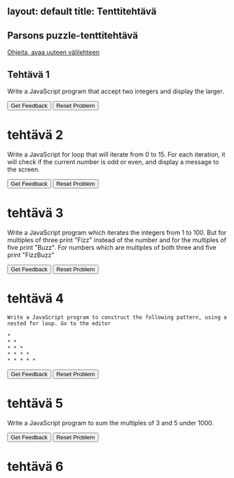 layout: default
title: Tenttitehtävä
---

## Parsons puzzle-tenttitehtävä 
[Ohjeita, avaa uuteen välilehteen](../ohjeet.md)

## Tehtävä 1
Write a JavaScript program that accept two integers and display the larger.

<div id="1-sortableTrash" class="sortable-code"></div> 
<div id="1-sortable" class="sortable-code"></div> 
<div style="clear:both;"></div> 
<p> 
    <input id="1-feedbackLink" value="Get Feedback" type="button" /> 
    <input id="1-newInstanceLink" value="Reset Problem" type="button" /> 
</p> 
<script type="text/javascript"> 
(function(){
  var initial = "var num1, num2;\n" +
    "num1 = window.prompt(\"Input the First integer\", \"0\"); \\n num2 = window.prompt(\"Input the second integer\", \"0\"); \\n \n" +
    "                                                 \n" +
    "if(parseInt(num1, 10) > parseInt(num2, 10)) { \n" +
    "  console.log(\"The larger of \"+ num1+ \" and \"+ num2+ \" is \"+ num1+ \".\");\n" +
    "} else \\n   if(parseInt(num2, 10) > parseInt(num1, 10)) { \\n \n" +
    "    console.log(\"The larger of \"+ num1+\" and \"+ num2+ \" is \"+ num2+ \".\");\n" +
    "  } else {\n" +
    "    console.log(\"The values \"+ num1+ \" and \"+num2+ \" are equal.\");\n" +
    "  }\n" +
    "  ";
  var parsonsPuzzle = new ParsonsWidget({
    "sortableId": "1-sortable",
    "max_wrong_lines": 10,
    "grader": ParsonsWidget._graders.LineBasedGrader,
    "exec_limit": 2500,
    "can_indent": true,
    "x_indent": 50,
    "lang": "en"
  });
  parsonsPuzzle.init(initial);
  parsonsPuzzle.shuffleLines();
  $("#1-newInstanceLink").click(function(event){ 
      event.preventDefault(); 
      parsonsPuzzle.shuffleLines(); 
  }); 
  $("#1-feedbackLink").click(function(event){ 
      event.preventDefault(); 
      parsonsPuzzle.getFeedback(); 
  }); 
})(); 
</script>

# tehtävä 2
Write a JavaScript for loop that will iterate from 0 to 15. For each iteration, it will check if the current number is odd or even, and display a message to the screen.


<div id="2-sortableTrash" class="sortable-code"></div> 
<div id="2-sortable" class="sortable-code"></div> 
<div style="clear:both;"></div> 
<p> 
    <input id="2-feedbackLink" value="Get Feedback" type="button" /> 
    <input id="2-newInstanceLink" value="Reset Problem" type="button" /> 
</p> 
<script type="text/javascript"> 
(function(){
  var initial = "for (var x=0; x<=15; x++) {\n" +
    "        if (x === 0) {\n" +
    "                console.log(x +  \" is even\");\n" +
    "        }\n" +
    "        else if (x % 2 === 0) {\n" +
    "                console.log(x + \" is even\");   \n" +
    "        }\n" +
    "        else {\n" +
    "                console.log(x + \" is odd\");\n" +
    "        }\n" +
    "}";
  var parsonsPuzzle = new ParsonsWidget({
    "sortableId": "2-sortable",
    "max_wrong_lines": 10,
    "grader": ParsonsWidget._graders.LineBasedGrader,
    "exec_limit": 2500,
    "can_indent": true,
    "x_indent": 50,
    "lang": "en"
  });
  parsonsPuzzle.init(initial);
  parsonsPuzzle.shuffleLines();
  $("#2-newInstanceLink").click(function(event){ 
      event.preventDefault(); 
      parsonsPuzzle.shuffleLines(); 
  }); 
  $("#2-feedbackLink").click(function(event){ 
      event.preventDefault(); 
      parsonsPuzzle.getFeedback(); 
  }); 
})(); 
</script>

# tehtävä 3
Write a JavaScript program which iterates the integers from 1 to 100. But for multiples of three print "Fizz" instead of the number and for the multiples of five print "Buzz". For numbers which are multiples of both three and five print "FizzBuzz"


<div id="3-sortableTrash" class="sortable-code"></div> 
<div id="3-sortable" class="sortable-code"></div> 
<div style="clear:both;"></div> 
<p> 
    <input id="3-feedbackLink" value="Get Feedback" type="button" /> 
    <input id="3-newInstanceLink" value="Reset Problem" type="button" /> 
</p> 
<script type="text/javascript"> 
(function(){
  var initial = "for ( var i = 1; i <= 100; i++ )\n" +
    "{\n" +
    "  if ( i%3 === 0 && i%5 === 0 )\n" +
    "  {\n" +
    "    console.log( i + \" FizzBuzz\" );\n" +
    "  }\n" +
    "  else if ( i%3 === 0 ) \n" +
    "  {\n" +
    "    console.log(i+ \" Fizz\" );\n" +
    "  }\n" +
    "  else if ( i%5 === 0 ) \n" +
    "  {\n" +
    "    console.log(i+ \" Buzz\" );\n" +
    "  }\n" +
    "  else\n" +
    "  {\n" +
    "    console.log(i);\n" +
    "  }\n" +
    "}";
  var parsonsPuzzle = new ParsonsWidget({
    "sortableId": "3-sortable",
    "max_wrong_lines": 10,
    "grader": ParsonsWidget._graders.LineBasedGrader,
    "exec_limit": 2500,
    "can_indent": true,
    "x_indent": 50,
    "lang": "en"
  });
  parsonsPuzzle.init(initial);
  parsonsPuzzle.shuffleLines();
  $("#3-newInstanceLink").click(function(event){ 
      event.preventDefault(); 
      parsonsPuzzle.shuffleLines(); 
  }); 
  $("#3-feedbackLink").click(function(event){ 
      event.preventDefault(); 
      parsonsPuzzle.getFeedback(); 
  }); 
})(); 
</script>

# tehtävä 4
```
Write a JavaScript program to construct the following pattern, using a nested for loop. Go to the editor

*  
* *  
* * *  
* * * *  
* * * * *  

```
<div id="4-sortableTrash" class="sortable-code"></div> 
<div id="4-sortable" class="sortable-code"></div> 
<div style="clear:both;"></div> 
<p> 
    <input id="4-feedbackLink" value="Get Feedback" type="button" /> 
    <input id="4-newInstanceLink" value="Reset Problem" type="button" /> 
</p> 
<script type="text/javascript"> 
(function(){
  var initial = "var x,y,chr;\n" +
    "for(x=1; x <=6; x++)\n" +
    "{\n" +
    "   for (y=1; y < x; y++)\n" +
    "   {\n" +
    "      chr=chr+(\"*\");        \n" +
    "   }\n" +
    "   console.log(chr);\n" +
    "   chr='';    \n" +
    "}";
  var parsonsPuzzle = new ParsonsWidget({
    "sortableId": "4-sortable",
    "max_wrong_lines": 10,
    "grader": ParsonsWidget._graders.LineBasedGrader,
    "exec_limit": 2500,
    "can_indent": true,
    "x_indent": 50,
    "lang": "en"
  });
  parsonsPuzzle.init(initial);
  parsonsPuzzle.shuffleLines();
  $("#4-newInstanceLink").click(function(event){ 
      event.preventDefault(); 
      parsonsPuzzle.shuffleLines(); 
  }); 
  $("#4-feedbackLink").click(function(event){ 
      event.preventDefault(); 
      parsonsPuzzle.getFeedback(); 
  }); 
})(); 
</script>


# tehtävä 5

Write a JavaScript program to sum the multiples of 3 and 5 under 1000.

<div id="5-sortableTrash" class="sortable-code"></div> 
<div id="5-sortable" class="sortable-code"></div> 
<div style="clear:both;"></div> 
<p> 
    <input id="5-feedbackLink" value="Get Feedback" type="button" /> 
    <input id="5-newInstanceLink" value="Reset Problem" type="button" /> 
</p> 
<script type="text/javascript"> 
(function(){
  var initial = "var sum = 0;\n" +
    "for (var x = 0; x < 1000; x++)\n" +
    "{\n" +
    "    if (x % 3 === 0 || x % 5 === 0)\n" +
    "    {\n" +
    "       sum += x;\n" +
    "    }\n" +
    "}\n" +
    "console.log(sum);";
  var parsonsPuzzle = new ParsonsWidget({
    "sortableId": "5-sortable",
    "max_wrong_lines": 10,
    "grader": ParsonsWidget._graders.LineBasedGrader,
    "exec_limit": 2500,
    "can_indent": true,
    "x_indent": 50,
    "lang": "en"
  });
  parsonsPuzzle.init(initial);
  parsonsPuzzle.shuffleLines();
  $("#5-newInstanceLink").click(function(event){ 
      event.preventDefault(); 
      parsonsPuzzle.shuffleLines(); 
  }); 
  $("#5-feedbackLink").click(function(event){ 
      event.preventDefault(); 
      parsonsPuzzle.getFeedback(); 
  }); 
})(); 
</script>


# tehtävä 6
